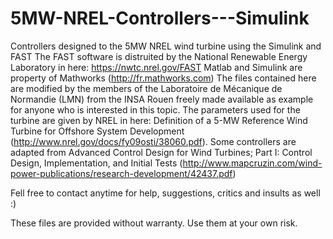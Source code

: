 # 5MW-NREL-Controllers---Simulink
Controllers designed to the 5MW NREL wind turbine using the Simulink and FAST
The FAST software is distruited by the National Renewable Energy Laboratory in here: https://nwtc.nrel.gov/FAST
Matlab and Simulink are property of Mathworks (http://fr.mathworks.com)
The files contained here are modified by the members of the Laboratoire de Mécanique de Normandie (LMN) from the INSA Rouen freely made available as example for anyone who is interested in this topic.
The parameters used for the turbine are given by NREL in here: Definition of a 5-MW Reference Wind Turbine for Offshore System Development (http://www.nrel.gov/docs/fy09osti/38060.pdf).
Some controllers are adapted from Advanced Control Design for Wind Turbines; Part I: Control Design, Implementation, and Initial Tests  (http://www.mapcruzin.com/wind-power-publications/research-development/42437.pdf)


Fell free to contact anytime for help, suggestions, critics and insults as well :)

These files are provided without warranty. Use them at your own risk.
